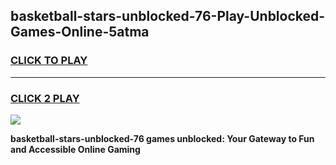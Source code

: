 
## basketball-stars-unblocked-76-Play-Unblocked-Games-Online-5atma
<h3>
<a href="https://premium76.site?title=basketball-stars-unblocked-76&ref=25A">CLICK TO PLAY</a></h3>
<hr>

<h3>
<a href="https://premium76.site?title=basketball-stars-unblocked-76&ref=25A">CLICK 2 PLAY</a>
  
</h3>

<a href="https://premium76.site?title=basketball-stars-unblocked-76&ref=25A"><img src="https://clearcache.store/games.png"></a>


**basketball-stars-unblocked-76 games unblocked: Your Gateway to Fun and Accessible Online Gaming**
